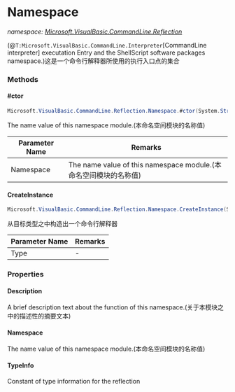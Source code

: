 ﻿# Namespace
_namespace: <a href="#" onClick="load('/docs/Microsoft.VisualBasic.CommandLine.Reflection/index.md')">Microsoft.VisualBasic.CommandLine.Reflection</a>_

(@``T:Microsoft.VisualBasic.CommandLine.Interpreter``[CommandLine interpreter] executation Entry and the ShellScript software packages namespace.)这是一个命令行解释器所使用的执行入口点的集合



### Methods

#### #ctor
```csharp
Microsoft.VisualBasic.CommandLine.Reflection.Namespace.#ctor(System.String,System.String)
```
The name value of this namespace module.(本命名空间模块的名称值)

|Parameter Name|Remarks|
|--------------|-------|
|Namespace|The name value of this namespace module.(本命名空间模块的名称值)|


#### CreateInstance
```csharp
Microsoft.VisualBasic.CommandLine.Reflection.Namespace.CreateInstance(System.Type)
```
从目标类型之中构造出一个命令行解释器

|Parameter Name|Remarks|
|--------------|-------|
|Type|-|



### Properties

#### Description
A brief description text about the function of this namespace.(关于本模块之中的描述性的摘要文本)
#### Namespace
The name value of this namespace module.(本命名空间模块的名称值)
#### TypeInfo
Constant of type information for the reflection
